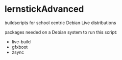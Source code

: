 # lernstickAdvanced
buildscripts for school centric Debian Live distributions

packages needed on a Debian system to run this script:
* live-build
* gfxboot
* zsync
